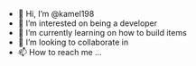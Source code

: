 - 👋 Hi, I’m @kamel198
- 👀 I’m interested on being a developer
- 🌱 I’m currently learning on how to build items
- 💞️ I’m looking to collaborate in
- 📫 How to reach me ...

<!---
kamel198/kamel198 is a ✨ special ✨ repository because its `README.md` (this file) appears on your GitHub profile.
You can click the Preview link to take a look at your changes.
--->
